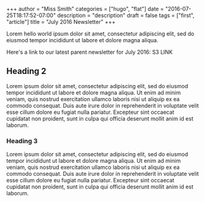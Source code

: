 +++
author = "Miss Smith"
categories = ["hugo", "flat"]
date = "2016-07-25T18:17:52-07:00"
description = "description"
draft = false
tags = ["first", "article"]
title = "July 2016 Newsletter"
+++

Lorem hello world ipsum dolor sit amet, consectetur adipiscing elit, sed do eiusmod tempor incididunt ut labore et dolore magna aliqua.

 Here's a link to our latest parent newsletter for July  2016: S3 LINK



<!--more-->

## Heading 2

Lorem ipsum dolor sit amet, consectetur adipiscing elit, sed do eiusmod tempor incididunt ut labore et dolore magna aliqua. Ut enim ad minim veniam, quis nostrud exercitation ullamco laboris nisi ut aliquip ex ea commodo consequat. Duis aute irure dolor in reprehenderit in voluptate velit esse cillum dolore eu fugiat nulla pariatur. Excepteur sint occaecat cupidatat non proident, sunt in culpa qui officia deserunt mollit anim id est laborum.

### Heading 3

Lorem ipsum dolor sit amet, consectetur adipiscing elit, sed do eiusmod tempor incididunt ut labore et dolore magna aliqua. Ut enim ad minim veniam, quis nostrud exercitation ullamco laboris nisi ut aliquip ex ea commodo consequat. Duis aute irure dolor in reprehenderit in voluptate velit esse cillum dolore eu fugiat nulla pariatur. Excepteur sint occaecat cupidatat non proident, sunt in culpa qui officia deserunt mollit anim id est laborum.
